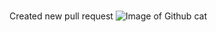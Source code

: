 # 
Created new pull request 
![Image of Github cat](https://www.bing.com/images/search?view=detailV2&ccid=fqZ9%2bPPq&id=A4B3536F2F2962CEB2CC2AB0180C4704A4938B58&thid=OIP.fqZ9-PPqcG_cm0k3JfoINQHaEK&mediaurl=https%3a%2f%2flogos-world.net%2fwp-content%2fuploads%2f2020%2f11%2fGitHub-Logo.png&cdnurl=https%3a%2f%2fth.bing.com%2fth%2fid%2fR.7ea67df8f3ea706fdc9b493725fa0835%3frik%3dWIuTpARHDBiwKg%26pid%3dImgRaw%26r%3d0&exph=2160&expw=3840&q=picture+of+github&simid=608051002304769359&FORM=IRPRST&ck=A4B2DFE9854A410FAA613A534D9410DA&selectedIndex=0&itb=1)
